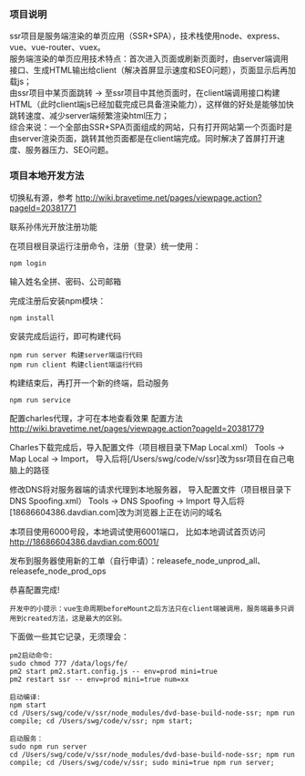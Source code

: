 ###  项目说明


ssr项目是服务端渲染的单页应用（SSR+SPA），技术栈使用node、express、vue、vue-router、vuex。<br>
服务端渲染的单页应用技术特点：首次进入页面或刷新页面时，由server端调用接口、生成HTML输出给client（解决首屏显示速度和SEO问题），页面显示后再加载js；<br>
由ssr项目中某页面跳转 -> 至ssr项目中其他页面时，在client端调用接口构建HTML（此时client端js已经加载完成已具备渲染能力），这样做的好处是能够加快跳转速度、减少server端频繁渲染html压力；<br>
综合来说：一个全部由SSR+SPA页面组成的网站，只有打开网站第一个页面时是由server渲染页面，跳转其他页面都是在client端完成。同时解决了首屏打开速度、服务器压力、SEO问题。

###  项目本地开发方法

切换私有源，参考 http://wiki.bravetime.net/pages/viewpage.action?pageId=20381771

联系孙伟光开放注册功能

在项目根目录运行注册命令，注册（登录）统一使用：
```
npm login
```

输入姓名全拼、密码、公司邮箱

完成注册后安装npm模块：
```
npm install
```

安装完成后运行，即可构建代码
```
npm run server 构建server端运行代码
npm run client 构建client端运行代码
```

构建结束后，再打开一个新的终端，启动服务
```
npm run service
```

配置charles代理，才可在本地查看效果
配置方法 http://wiki.bravetime.net/pages/viewpage.action?pageId=20381779

Charles下载完成后，导入配置文件（项目根目录下Map Local.xml）
Tools -> Map Local -> Import，
导入后将[/Users/swg/code/v/ssr]改为ssr项目在自己电脑上的路径

修改DNS将对服务器端的请求代理到本地服务器，
导入配置文件（项目根目录下DNS Spoofing.xml）
Tools -> DNS Spoofing -> Import
导入后将[18686604386.davdian.com]改为浏览器上正在访问的域名

本项目使用6000号段，本地调试使用6001端口，
比如本地调试首页访问 http://18686604386.davdian.com:6001/

发布到服务器使用新的工单（自行申请）：releasefe_node_unprod_all、releasefe_node_prod_ops

恭喜配置完成!

```
开发中的小提示：vue生命周期beforeMount之后方法只在client端被调用，服务端最多只调用到created方法，这是最大的区别。
```

下面做一些其它记录，无须理会：
```
pm2启动命令:
sudo chmod 777 /data/logs/fe/
pm2 start pm2.start.config.js -- env=prod mini=true
pm2 restart ssr -- env=prod mini=true num=xx

启动编译:
npm start
cd /Users/swg/code/v/ssr/node_modules/dvd-base-build-node-ssr; npm run compile; cd /Users/swg/code/v/ssr; npm start;

启动服务：
sudo npm run server
cd /Users/swg/code/v/ssr/node_modules/dvd-base-build-node-ssr; npm run compile; cd /Users/swg/code/v/ssr; sudo mini=true npm run server;
```
